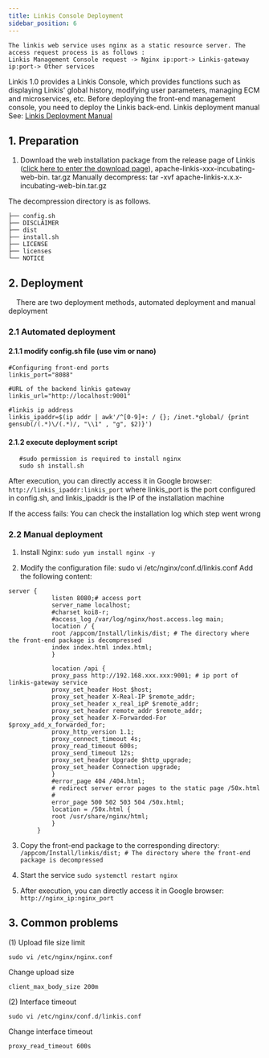 ```yaml
---
title: Linkis Console Deployment
sidebar_position: 6
---
```

```
The linkis web service uses nginx as a static resource server. The access request process is as follows :
Linkis Management Console request -> Nginx ip:port-> Linkis-gateway ip:port-> Other services
```

Linkis 1.0 provides a Linkis Console, which provides functions such as displaying Linkis' global history, modifying user parameters, managing ECM and microservices, etc. Before deploying the front-end management console, you need to deploy the Linkis back-end. Linkis deployment manual See: [Linkis Deployment Manual](quick-deploy.md)

## 1. Preparation

1. Download the web installation package from the release page of Linkis ([click here to enter the download page](https://linkis.apache.org/download/main/)), apache-linkis-xxx-incubating-web-bin. tar.gz
Manually decompress: tar -xvf apache-linkis-x.x.x-incubating-web-bin.tar.gz

The decompression directory is as follows.

```
├── config.sh
├── DISCLAIMER
├── dist
├── install.sh
├── LICENSE
├── licenses
└── NOTICE
```

## 2. Deployment

&nbsp;&nbsp;&nbsp;&nbsp;There are two deployment methods, automated deployment and manual deployment

### 2.1 Automated deployment

#### 2.1.1 modify config.sh file (use vim or nano)

```$xslt
#Configuring front-end ports
linkis_port="8088"

#URL of the backend linkis gateway
linkis_url="http://localhost:9001"

#linkis ip address
linkis_ipaddr=$(ip addr | awk'/^[0-9]+: / {}; /inet.*global/ {print gensub(/(.*)\/(.*)/, "\\1" , "g", $2)}')
```

#### 2.1.2 execute deployment script

 ```shell
    #sudo permission is required to install nginx
    sudo sh install.sh
 ```

After execution, you can directly access it in Google browser: ```http://linkis_ipaddr:linkis_port``` where linkis_port is the port configured in config.sh, and linkis_ipaddr is the IP of the installation machine

If the access fails: You can check the installation log which step went wrong

### 2.2 Manual deployment

1. Install Nginx: ```sudo yum install nginx -y```

2. Modify the configuration file: sudo vi /etc/nginx/conf.d/linkis.conf
Add the following content:

```
server {
            listen 8080;# access port
            server_name localhost;
            #charset koi8-r;
            #access_log /var/log/nginx/host.access.log main;
            location / {
            root /appcom/Install/linkis/dist; # The directory where the front-end package is decompressed
            index index.html index.html;
            }

            location /api {
            proxy_pass http://192.168.xxx.xxx:9001; # ip port of linkis-gateway service
            proxy_set_header Host $host;
            proxy_set_header X-Real-IP $remote_addr;
            proxy_set_header x_real_ipP $remote_addr;
            proxy_set_header remote_addr $remote_addr;
            proxy_set_header X-Forwarded-For $proxy_add_x_forwarded_for;
            proxy_http_version 1.1;
            proxy_connect_timeout 4s;
            proxy_read_timeout 600s;
            proxy_send_timeout 12s;
            proxy_set_header Upgrade $http_upgrade;
            proxy_set_header Connection upgrade;
            }
            #error_page 404 /404.html;
            # redirect server error pages to the static page /50x.html
            #
            error_page 500 502 503 504 /50x.html;
            location = /50x.html {
            root /usr/share/nginx/html;
            }
        }

```

3. Copy the front-end package to the corresponding directory: ```/appcom/Install/linkis/dist; # The directory where the front-end package is decompressed```

4. Start the service ```sudo systemctl restart nginx```

5. After execution, you can directly access it in Google browser: ```http://nginx_ip:nginx_port```

## 3. Common problems

(1) Upload file size limit

```
sudo vi /etc/nginx/nginx.conf
```

Change upload size

```
client_max_body_size 200m
```

 (2) Interface timeout

```
sudo vi /etc/nginx/conf.d/linkis.conf
```

Change interface timeout

```
proxy_read_timeout 600s
```
